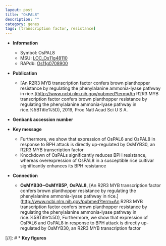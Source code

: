 ```yaml
---
layout: post
title: "OsPAL8"
description: ""
category: genes
tags: [transcription factor, resistance]
---
```


* **Information**  
    + Symbol: OsPAL8  
    + MSU: [LOC_Os11g48110](http://rice.uga.edu/cgi-bin/ORF_infopage.cgi?orf=LOC_Os11g48110)  
    + RAPdb: [Os11g0708900](https://rapdb.dna.affrc.go.jp/locus/?name=Os11g0708900)  

* **Publication**  
    + [An R2R3 MYB transcription factor confers brown planthopper resistance by regulating the phenylalanine ammonia-lyase pathway in rice.](http://www.ncbi.nlm.nih.gov/pubmed?term=An R2R3 MYB transcription factor confers brown planthopper resistance by regulating the phenylalanine ammonia-lyase pathway in rice.%5BTitle%5D), 2019, Proc Natl Acad Sci U S A.

* **Genbank accession number**  

* **Key message**  
    + Furthermore, we show that expression of OsPAL6 and OsPAL8 in response to BPH attack is directly up-regulated by OsMYB30, an R2R3 MYB transcription factor
    + Knockdown of OsPALs significantly reduces BPH resistance, whereas overexpression of OsPAL8 in a susceptible rice cultivar significantly enhances its BPH resistance

* **Connection**  
    + __OsMYB30~OsMYB5P__, __OsPAL8__, [An R2R3 MYB transcription factor confers brown planthopper resistance by regulating the phenylalanine ammonia-lyase pathway in rice.](http://www.ncbi.nlm.nih.gov/pubmed?term=An R2R3 MYB transcription factor confers brown planthopper resistance by regulating the phenylalanine ammonia-lyase pathway in rice.%5BTitle%5D),  Furthermore, we show that expression of OsPAL6 and OsPAL8 in response to BPH attack is directly up-regulated by OsMYB30, an R2R3 MYB transcription factor

[//]: # * **Key figures**  


